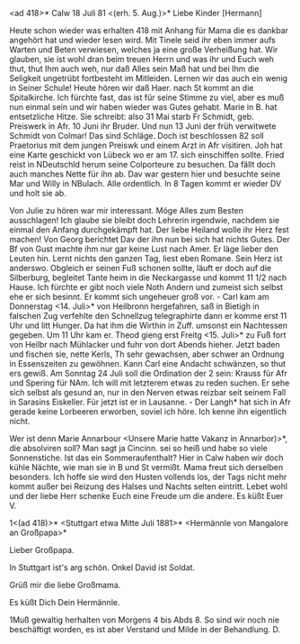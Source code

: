 <ad 418>* Calw 18 Juli 81
 <(erh. 5. Aug.)>*
Liebe Kinder [Hermann]

Heute schon wieder was erhalten 418 mit Anhang für Mama die es dankbar angehört hat und wieder lesen wird. Mit Tinele seid ihr eben immer aufs Warten und Beten verwiesen, welches ja eine große Verheißung hat. Wir glauben, sie ist wohl dran beim treuen Herrn und was ihr und Euch weh thut, thut Ihm auch weh, nur daß Alles sein Maß hat und bei Ihm die Seligkeit ungetrübt fortbesteht im Mitleiden. Lernen wir das auch ein wenig in Seiner Schule! 
Heute hören wir daß Haer. nach St kommt an die Spitalkirche. Ich fürchte fast, das ist für seine Stimme zu viel, aber es muß nun einmal sein und wir haben wieder was Gutes gehabt. Marie in B. hat entsetzliche Hitze. Sie schreibt: also 31 Mai starb Fr Schmidt, geb. Preiswerk in Afr. 10 Juni ihr Bruder. Und nun 13 Juni der früh verwitwete Schmidt von Colmar! Das sind Schläge. Doch ist beschlossen 82 soll Praetorius mit dem jungen Preiswk und einem Arzt in Afr visitiren. Joh hat eine Karte geschickt von Lübeck wo er am 17. sich einschiffen sollte. Fried reist in NDeutschld herum seine Colporteure zu besuchen. Da fällt doch auch manches Nette für ihn ab. Dav war gestern hier und besuchte seine Mar und Willy in NBulach. Alle ordentlich. In 8 Tagen kommt er wieder DV und holt sie ab.

Von Julie zu hören war mir interessant. Möge Alles zum Besten ausschlagen! Ich glaube sie bleibt doch Lehrerin irgendwie, nachdem sie einmal den Anfang durchgekämpft hat. Der liebe Heiland wolle ihr Herz fest machen! 
Von Georg berichtet Dav der ihn nun bei sich hat nichts Gutes. Der Bf von Gust machte ihm nur gar keine Lust nach Amer. Er läge lieber den Leuten hin. Lernt nichts den ganzen Tag, liest eben Romane. Sein Herz ist anderswo. Obgleich er seinen Fuß schonen sollte, läuft er doch auf die Silberburg, begleitet Tante heim in die Neckargasse und kommt 11 1/2 nach Hause. Ich fürchte er gibt noch viele Noth Andern und zumeist sich selbst ehe er sich besinnt. Er kommt sich ungeheuer groß vor. - Carl kam am Donnerstag <14. Juli>* von Heilbronn hergefahren, saß in Bietigh in falschen Zug verfehlte den Schnellzug telegraphirte dann er komme erst 11 Uhr und litt Hunger. Da hat ihm die Wirthin in Zuff. umsonst ein Nachtessen gegeben. Um 11 Uhr kam er. Theod gieng erst Freitg <15. Juli>* zu Fuß fort von Heilbr nach Mühlacker und fuhr von dort Abends hieher. Jetzt baden und fischen sie, nette Kerls, Th sehr gewachsen, aber schwer an Ordnung in Essenszeiten zu gewöhnen. Kann Carl eine Andacht schwänzen, so thut ers gewiß. 
Am Sonntag 24 Juli soll die Ordination der 2 sein: Krauss für Afr und Spering für NAm. Ich will mit letzterem etwas zu reden suchen. Er sehe sich selbst als gesund an, nur in den Nerven etwas reizbar seit seinem Fall in Sarasins Eiskeller. Für jetzt ist er in Lausanne. - Der Langh<orst>* hat sich in Afr gerade keine Lorbeeren erworben, soviel ich höre. Ich kenne ihn eigentlich nicht.

Wer ist denn Marie Annarbour <Unsere Marie hatte Vakanz in Annarbor)>*, die absolviren soll? Man sagt ja Cincinn. sei so heiß und habe so viele Sonnenstiche. Ist das ein Sommeraufenthalt? Hier in Calw haben wir doch kühle Nächte, wie man sie in B und St vermißt. Mama freut sich derselben besonders. Ich hoffe sie wird den Husten vollends los, der Tags nicht mehr kommt außer bei Reizung des Halses und Nachts selten eintritt. Lebet wohl und der liebe Herr schenke Euch eine Freude um die andere.
 Es küßt Euer V.



1<(ad 418)>* <Stuttgart etwa Mitte Juli 1881>*
<Hermännle von Mangalore an Großpapa>*

Lieber Großpapa.

In Stuttgart ist's arg schön. Onkel David ist Soldat.

Grüß mir die liebe Großmama.

 Es küßt Dich Dein Hermännle.



1Muß gewaltig herhalten von Morgens 4 bis Abds 8. So sind wir noch nie beschäftigt worden, es ist aber Verstand und Milde in der Behandlung.  D.

